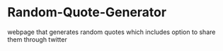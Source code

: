 # Random-Quote-Generator
webpage that generates random quotes which includes option to share them through twitter
